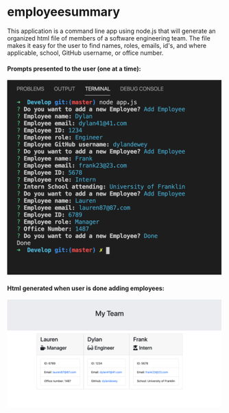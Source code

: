 # employeesummary
This application is a command line app using node.js that will generate an organized html file of members of a software engineering team.  The file makes it easy for the user to find names, roles, emails, id's, and where applicable, school, GitHub username, or office number.  

#### Prompts presented to the user (one at a time):
<img alt="command line" src="employeesummary.png" width="500">

#### Html generated when user is done adding employees:
<img alt="generated html" src="teamhtml.png" width="500">


